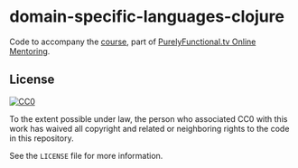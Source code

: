 # domain-specific-languages-clojure

Code to accompany the [course][course], part of
[PurelyFunctional.tv Online Mentoring][mentoring].

[course]: https://purelyfunctional.tv/courses/domain-specific-languages
[mentoring]: https://purelyfunctional.tv/

## License

[![CC0](http://i.creativecommons.org/p/zero/1.0/88x31.png)](http://creativecommons.org/publicdomain/zero/1.0/)

To the extent possible under law, the person who associated CC0 with
this work has waived all copyright and related or neighboring rights
to the code in this repository.

See the `LICENSE` file for more information.
